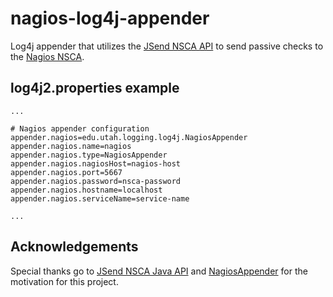# nagios-log4j-appender

Log4j appender that utilizes the [JSend NSCA API](https://github.com/jsendnsca/jsendnsca) to send passive checks to the [Nagios NSCA](https://exchange.nagios.org/directory/Addons/Passive-Checks/NSCA--2D-Nagios-Service-Check-Acceptor/details).

## log4j2.properties example
```  
...

# Nagios appender configuration
appender.nagios=edu.utah.logging.log4j.NagiosAppender
appender.nagios.name=nagios
appender.nagios.type=NagiosAppender
appender.nagios.nagiosHost=nagios-host
appender.nagios.port=5667
appender.nagios.password=nsca-password
appender.nagios.hostname=localhost
appender.nagios.serviceName=service-name

...
```
## Acknowledgements
Special thanks go to [JSend NSCA Java API](https://github.com/jsendnsca/jsendnsca) and [NagiosAppender](https://sourceforge.net/projects/nagiosappender/) for the motivation for this project.

